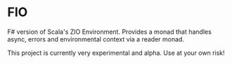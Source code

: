 # FIO
F# version of Scala's ZIO Environment. Provides a monad that handles async, errors and environmental context via a reader monad.

This project is currently very experimental and alpha. Use at your own risk!

